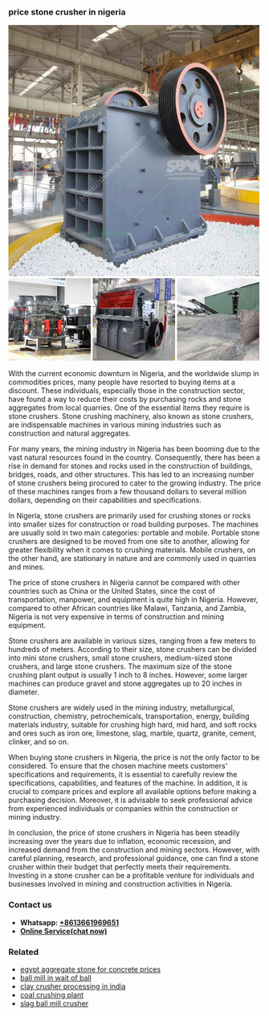 <h3>price stone crusher in nigeria</h3><img src='1706754012.jpg' alt=''><p>With the current economic downturn in Nigeria, and the worldwide slump in commodities prices, many people have resorted to buying items at a discount. These individuals, especially those in the construction sector, have found a way to reduce their costs by purchasing rocks and stone aggregates from local quarries. One of the essential items they require is stone crushers. Stone crushing machinery, also known as stone crushers, are indispensable machines in various mining industries such as construction and natural aggregates.</p><p>For many years, the mining industry in Nigeria has been booming due to the vast natural resources found in the country. Consequently, there has been a rise in demand for stones and rocks used in the construction of buildings, bridges, roads, and other structures. This has led to an increasing number of stone crushers being procured to cater to the growing industry. The price of these machines ranges from a few thousand dollars to several million dollars, depending on their capabilities and specifications.</p><p>In Nigeria, stone crushers are primarily used for crushing stones or rocks into smaller sizes for construction or road building purposes. The machines are usually sold in two main categories: portable and mobile. Portable stone crushers are designed to be moved from one site to another, allowing for greater flexibility when it comes to crushing materials. Mobile crushers, on the other hand, are stationary in nature and are commonly used in quarries and mines.</p><p>The price of stone crushers in Nigeria cannot be compared with other countries such as China or the United States, since the cost of transportation, manpower, and equipment is quite high in Nigeria. However, compared to other African countries like Malawi, Tanzania, and Zambia, Nigeria is not very expensive in terms of construction and mining equipment.</p><p>Stone crushers are available in various sizes, ranging from a few meters to hundreds of meters. According to their size, stone crushers can be divided into mini stone crushers, small stone crushers, medium-sized stone crushers, and large stone crushers. The maximum size of the stone crushing plant output is usually 1 inch to 8 inches. However, some larger machines can produce gravel and stone aggregates up to 20 inches in diameter.</p><p>Stone crushers are widely used in the mining industry, metallurgical, construction, chemistry, petrochemicals, transportation, energy, building materials industry, suitable for crushing high hard, mid hard, and soft rocks and ores such as iron ore, limestone, slag, marble, quartz, granite, cement, clinker, and so on.</p><p>When buying stone crushers in Nigeria, the price is not the only factor to be considered. To ensure that the chosen machine meets customers' specifications and requirements, it is essential to carefully review the specifications, capabilities, and features of the machine. In addition, it is crucial to compare prices and explore all available options before making a purchasing decision. Moreover, it is advisable to seek professional advice from experienced individuals or companies within the construction or mining industry.</p><p>In conclusion, the price of stone crushers in Nigeria has been steadily increasing over the years due to inflation, economic recession, and increased demand from the construction and mining sectors. However, with careful planning, research, and professional guidance, one can find a stone crusher within their budget that perfectly meets their requirements. Investing in a stone crusher can be a profitable venture for individuals and businesses involved in mining and construction activities in Nigeria.</p><h3>Contact us</h3><ul><li><strong>Whatsapp:&nbsp;<a href="https://wa.me/8613661969651">+8613661969651</a></strong></li><li><a href="https://swt.shibang-china.com/?git&amp;zhl&amp;price stone crusher in nigeria"><strong>Online Service(chat now)</strong></a></li></ul><h3>Related</h3><ul><li><a href='egypt aggregate stone for concrete prices.md'>egypt aggregate stone for concrete prices</a></li><li><a href='ball mill in wait of ball.md'>ball mill in wait of ball</a></li><li><a href='clay crusher processing in india.md'>clay crusher processing in india</a></li><li><a href='coal crushing plant.md'>coal crushing plant</a></li><li><a href='slag ball mill crusher.md'>slag ball mill crusher</a></li></ul>